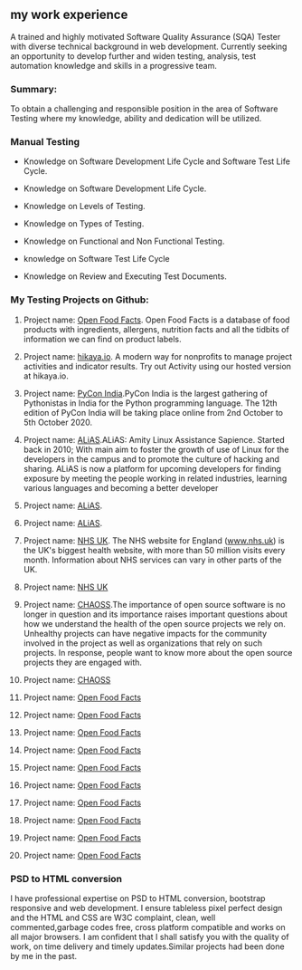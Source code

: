 ## my work experience

A trained and highly motivated Software Quality Assurance (SQA) Tester with diverse technical background in web development. Currently seeking an opportunity to develop further and widen testing, analysis, test automation knowledge and skills in a progressive team.



### Summary:

To obtain a challenging and responsible position in the area of Software Testing where my knowledge, ability and dedication will be utilized.

### Manual Testing
* Knowledge on Software Development Life Cycle and Software Test Life Cycle.

* Knowledge on Software Development Life Cycle.

* Knowledge on Levels of Testing.

* Knowledge on Types of Testing.

* Knowledge on Functional and Non Functional Testing.

* knowledge on Software Test Life Cycle

* Knowledge on Review and Executing Test Documents.

### My Testing Projects on Github:

1. Project name: [Open Food Facts](https://github.com/openfoodfacts/openfoodfacts-server/issues/4024). Open Food Facts is a database of food products with ingredients, allergens, nutrition facts and all the tidbits of information we can find on product labels. 

1. Project name: [hikaya.io](https://github.com/hikaya-io/activity/issues/679). A modern way for nonprofits to manage project activities and indicator results.
Try out Activity using our hosted version at hikaya.io.

1. Project name: [PyCon India](https://github.com/pythonindia/inpycon-blog/issues/304).PyCon India is the largest gathering of Pythonistas in India for the Python programming language. The 12th edition of PyCon India will be taking place online from 2nd October to 5th October 2020.

1. Project name: [ALiAS](https://github.com/asetalias/asetalias.github.io/issues/223).ALiAS: Amity Linux Assistance Sapience. Started back in 2010; With main aim to foster the growth of use of Linux for the developers in the campus and to promote the culture of hacking and sharing.
ALiAS is now a platform for upcoming developers for finding exposure by meeting the people working in related industries, learning various languages and becoming a better developer 

1. Project name: [ALiAS](https://github.com/asetalias/asetalias.github.io/issues/222).

1. Project name: [ALiAS](https://github.com/asetalias/asetalias.github.io/issues/221).

1. Project name: [NHS UK](https://github.com/nhsuk/nhsuk-frontend/issues/624). The NHS website for England (www.nhs.uk) is the UK's biggest health website, with more than 50 million visits every month. Information about NHS services can vary in other parts of the UK. 

1. Project name: [NHS UK](https://github.com/nhsuk/nhsuk-frontend/issues/625)

1. Project name: [CHAOSS](https://github.com/chaoss/website/issues/417).The importance of open source software is no longer in question and its importance raises important questions about how we understand the health of the open source projects we rely on. Unhealthy projects can have negative impacts for the community involved in the project as well as organizations that rely on such projects. In response, people want to know more about the open source projects they are engaged with.

1. Project name: [CHAOSS](https://github.com/chaoss/website/issues/418)

1. Project name: [Open Food Facts](https://github.com/fossasia/fossasia.org/issues/782)

1. Project name: [Open Food Facts](https://github.com/smaranjitghose/doc2pen/issues/118)

1. Project name: [Open Food Facts](https://github.com/smaranjitghose/doc2pen/issues/117)

1. Project name: [Open Food Facts](https://github.com/DSC-DYPCOE/DSC-DYPCOE-Website/issues/2)

1. Project name: [Open Food Facts](https://github.com/italia/developers.italia.it/issues/685)

1. Project name: [Open Food Facts](https://github.com/learn-awesome/learn/issues/197)

1. Project name: [Open Food Facts](https://github.com/learn-awesome/learn/issues/201)

1. Project name: [Open Food Facts](https://github.com/learn-awesome/learn/issues/199)

1. Project name: [Open Food Facts](https://github.com/italia/developers.italia.it/issues/688)

1. Project name: [Open Food Facts](https://github.com/fossasia/fossasia.org/issues/784)





### PSD to HTML conversion

I have professional expertise on PSD to HTML conversion, bootstrap responsive and web development. I ensure tableless pixel perfect design and the HTML and CSS are W3C complaint, clean, well commented,garbage codes free, cross platform compatible and works on all major browsers. I am confident that I shall satisfy you with the quality of work, on time delivery and timely updates.Similar projects had been done by me in the past.
